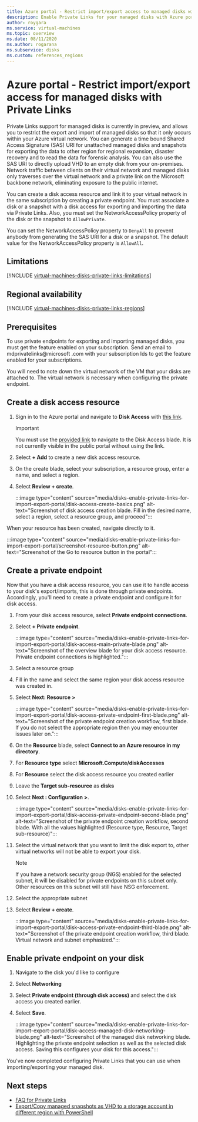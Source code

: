 ```yaml
---
title: Azure portal - Restrict import/export access to managed disks with Private Links
description: Enable Private Links for your managed disks with Azure portal, currently in preview. Allowing you to securely export and import disks within your virtual network.
author: roygara
ms.service: virtual-machines
ms.topic: overview
ms.date: 08/11/2020
ms.author: rogarana
ms.subservice: disks
ms.custom: references_regions
---
```


# Azure portal - Restrict import/export access for managed disks with Private Links

Private Links support for managed disks is currently in preview, and allows you to restrict the export and import of managed disks so that it only occurs within your Azure virtual network. You can generate a time bound Shared Access Signature (SAS) URI for unattached managed disks and snapshots for exporting the data to other region for regional expansion, disaster recovery and to read the data for forensic analysis. You can also use the SAS URI to directly upload VHD to an empty disk from your on-premises. Network traffic between clients on their virtual network and managed disks only traverses over the virtual network and a private link on the Microsoft backbone network, eliminating exposure to the public internet.

You can create a disk access resource and link it to your virtual network in the same subscription by creating a private endpoint. You must associate a disk or a snapshot with a disk access for exporting and importing the data via Private Links. Also, you must set the NetworkAccessPolicy property of the disk or the snapshot to `AllowPrivate`. 

You can set the NetworkAccessPolicy property to `DenyAll` to prevent anybody from generating the SAS URI for a disk or a snapshot. The default value for the NetworkAccessPolicy property is `AllowAll`.

## Limitations

[!INCLUDE [virtual-machines-disks-private-links-limitations](../../includes/virtual-machines-disks-private-links-limitations.md)]

## Regional availability

[!INCLUDE [virtual-machines-disks-private-links-regions](../../includes/virtual-machines-disks-private-links-regions.md)]

## Prerequisites

To use private endpoints for exporting and importing managed disks, you must get the feature enabled on your subscription. Send an email to mdprivatelinks@microsoft .com with your subscription Ids to get the feature enabled for your subscriptions.

You will need to note down the virtual network of the VM that your disks are attached to. The virtual network is necessary when configuring the private endpoint.

## Create a disk access resource

1. Sign in to the Azure portal and navigate to **Disk Access** with [this link](https://aka.ms/disksprivatelinks).

    > [!IMPORTANT]
    > You must use the [provided link](https://aka.ms/disksprivatelinks) to navigate to the Disk Access blade. It is not currently visible in the public portal without using the link.

1. Select **+ Add** to create a new disk access resource.
1. On the create blade, select your subscription, a resource group, enter a name, and select a region.
1. Select **Review + create**.

    :::image type="content" source="media/disks-enable-private-links-for-import-export-portal/disk-access-create-basics.png" alt-text="Screenshot of disk access creation blade. Fill in the desired name, select a region, select a resource group, and proceed":::

When your resource has been created, navigate directly to it.

:::image type="content" source="media/disks-enable-private-links-for-import-export-portal/screenshot-resource-button.png" alt-text="Screenshot of the Go to resource button in the portal":::

## Create a private endpoint

Now that you have a disk access resource, you can use it to handle access to your disk's export/imports, this is done through private endpoints. Accordingly, you'll need to create a private endpoint and configure it for disk access.

1. From your disk access resource, select **Private endpoint connections**.
1. Select **+ Private endpoint**.

    :::image type="content" source="media/disks-enable-private-links-for-import-export-portal/disk-access-main-private-blade.png" alt-text="Screenshot of the overview blade for your disk access resource. Private endpoint connections is highlighted.":::

1. Select a resource group
1. Fill in the name and select the same region your disk access resource was created in.
1. Select **Next: Resource >**

    :::image type="content" source="media/disks-enable-private-links-for-import-export-portal/disk-access-private-endpoint-first-blade.png" alt-text="Screenshot of the private endpoint creation workflow, first blade. If you do not select the appropriate region then you may encounter issues later on.":::

1. On the **Resource** blade, select **Connect to an Azure resource in my directory**.
1. For **Resource type** select **Microsoft.Compute/diskAccesses**
1. For **Resource** select the disk access resource you created earlier
1. Leave the **Target sub-resource** as **disks**
1. Select **Next : Configuration >**.

    :::image type="content" source="media/disks-enable-private-links-for-import-export-portal/disk-access-private-endpoint-second-blade.png" alt-text="Screenshot of the private endpoint creation workflow, second blade. With all the values highlighted (Resource type, Resource, Target sub-resource)":::

1. Select the virtual network that you want to limit the disk export to, other virtual networks will not be able to export your disk.

    > [!NOTE]
    > If you have a network security group (NGS) enabled for the selected subnet, it will be disabled for private endpoints on this subnet only. Other resources on this subnet will still have NSG enforcement.

1. Select the appropriate subnet
1. Select **Review + create**.

    :::image type="content" source="media/disks-enable-private-links-for-import-export-portal/disk-access-private-endpoint-third-blade.png" alt-text="Screenshot of the private endpoint creation workflow, third blade. Virtual network and subnet emphasized.":::

## Enable private endpoint on your disk

1. Navigate to the disk you'd like to configure
1. Select **Networking**
1. Select **Private endpoint (through disk access)** and select the disk access you created earlier.
1. Select **Save**.

    :::image type="content" source="media/disks-enable-private-links-for-import-export-portal/disk-access-managed-disk-networking-blade.png" alt-text="Screenshot of the managed disk networking blade. Highlighting the private endpoint selection as well as the selected disk access. Saving this configures your disk for this access.":::

You've now completed configuring Private Links that you can use when importing/exporting your managed disk.

## Next steps

- [FAQ for Private Links](linux/faq-for-disks.md#private-links-for-securely-exporting-and-importing-managed-disks)
- [Export/Copy managed snapshots as VHD to a storage account in different region with PowerShell](scripts/virtual-machines-windows-powershell-sample-copy-snapshot-to-storage-account.md)